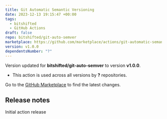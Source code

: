```yaml
---
title: Git Automatic Semantic Versioning
date: 2023-12-13 19:15:47 +00:00
tags:
  - bitshifted
  - GitHub Actions
draft: false
repo: bitshifted/git-auto-semver
marketplace: https://github.com/marketplace/actions/git-automatic-semantic-versioning
version: v1.0.0
dependentsNumber: "?"
---
```



Version updated for **bitshifted/git-auto-semver** to version **v1.0.0**.
- This action is used across all versions by **?** repositories.

Go to the [GitHub Marketplace](https://github.com/marketplace/actions/git-automatic-semantic-versioning) to find the latest changes.

## Release notes

Initial action release
